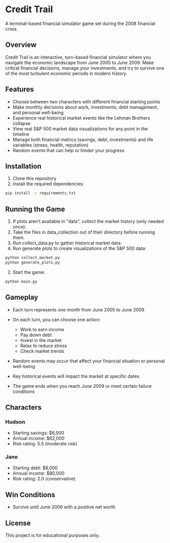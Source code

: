 # Credit Trail

A terminal-based financial simulator game set during the 2008 financial crisis.

## Overview

Credit Trail is an interactive, turn-based financial simulator where you navigate the economic landscape from June 2005 to June 2009. Make critical financial decisions, manage your investments, and try to survive one of the most turbulent economic periods in modern history.

## Features

- Choose between two characters with different financial starting points
- Make monthly decisions about work, investments, debt management, and personal well-being
- Experience real historical market events like the Lehman Brothers collapse
- View real S&P 500 market data visualizations for any point in the timeline
- Manage both financial metrics (savings, debt, investments) and life variables (stress, health, reputation)
- Random events that can help or hinder your progress

## Installation

1. Clone this repository
2. Install the required dependencies:

```bash
pip install -r requirements.txt
```

## Running the Game

1. If plots aren't available in "data", collect the market history (only needed once):
2. Take the files in data_collection out of their directory before running them.
3. Run collect_data.py to gather historical market data:
4. Run generate plots to create visualizations of the S&P 500 data:
```bash
python collect_market.py
python generate_plots.py
```

2. Start the game:
```bash
python main.py
```

## Gameplay

- Each turn represents one month from June 2005 to June 2009
- On each turn, you can choose one action:
  - Work to earn income
  - Pay down debt
  - Invest in the market
  - Relax to reduce stress
  - Check market trends

- Random events may occur that affect your financial situation or personal well-being
- Key historical events will impact the market at specific dates
- The game ends when you reach June 2009 or meet certain failure conditions

## Characters

### Hudson
- Starting savings: $6,500
- Annual income: $62,000
- Risk rating: 5.5 (moderate risk)

### Jane
- Starting debt: $8,000
- Annual income: $80,000
- Risk rating: 2.0 (conservative)

## Win Conditions

- Survive until June 2009 with a positive net worth

## License

This project is for educational purposes only.
